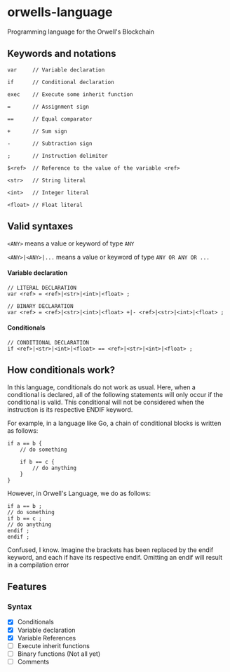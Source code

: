 # orwells-language
Programming language for the Orwell's Blockchain

## Keywords and notations

```
var     // Variable declaration

if      // Conditional declaration

exec    // Execute some inherit function

=       // Assignment sign

==      // Equal comparator

+       // Sum sign

-       // Subtraction sign

;       // Instruction delimiter

$<ref>  // Reference to the value of the variable <ref>

<str>   // String literal

<int>   // Integer literal

<float> // Float literal
```

## Valid syntaxes


```<ANY>``` means a value or keyword of type ```ANY```

```<ANY>|<ANY>|...``` means a value or keyword of type ```ANY OR ANY OR ...```


#### Variable declaration
```
// LITERAL DECLARATION
var <ref> = <ref>|<str>|<int>|<float> ;

// BINARY DECLARATION
var <ref> = <ref>|<str>|<int>|<float> +|- <ref>|<str>|<int>|<float> ;
```

#### Conditionals
```
// CONDITIONAL DECLARATION
if <ref>|<str>|<int>|<float> == <ref>|<str>|<int>|<float> ;
```

## How conditionals work?

In this language, conditionals do not work as usual. Here, when a conditional is declared, all of the following statements will only occur if the conditional is valid. This conditional will not be considered when the instruction is its respective ENDIF keyword.

For example, in a language like Go, a chain of conditional blocks is written as follows:

```
if a == b {
    // do something
    
    if b == c {
        // do anything
    }
}
```

However, in Orwell's Language, we do as follows:

```
if a == b ;
// do something
if b == c ;
// do anything
endif ;
endif ;
```

Confused, I know. Imagine the brackets has been replaced by the endif keyword, and each if have its respective endif.
Omitting an endif will result in a compilation error

## Features

### Syntax

- [x] Conditionals
- [x] Variable declaration
- [x] Variable References
- [ ] Execute inherit functions
- [ ] Binary functions (Not all yet)
- [ ] Comments